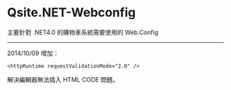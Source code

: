 Qsite.NET-Webconfig
===================

主要針對 .NET4.0 的購物車系統需要使用的 Web.Config

---------------------

2014/10/09 增加：

	<httpRuntime requestValidationMode="2.0" />

解決編輯器無法插入 HTML CODE 問題。

